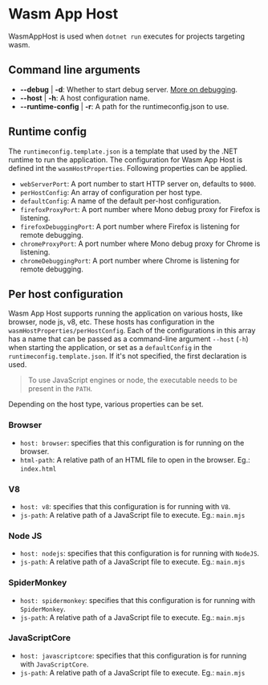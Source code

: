 # Wasm App Host

WasmAppHost is used when `dotnet run` executes for projects targeting wasm.

## Command line arguments

- **--debug** | **-d**: Whether to start debug server. [More on debugging](../debugger/debugger.md).
- **--host** | **-h**: A host configuration name.
- **--runtime-config** | **-r**: A path for the runtimeconfig.json to use.

## Runtime config

The `runtimeconfig.template.json` is a template that used by the .NET runtime to run the application. The configuration for Wasm App Host is defined int the `wasmHostProperties`. Following properties can be applied.

- `webServerPort`: A port number to start HTTP server on, defaults to `9000`.
- `perHostConfig`: An array of configuration per host type.
- `defaultConfig`: A name of the default per-host configuration.
- `firefoxProxyPort`: A port number where Mono debug proxy for Firefox is listening.
- `firefoxDebuggingPort`: A port number where Firefox is listening for remote debugging.
- `chromeProxyPort`: A port number where Mono debug proxy for Chrome is listening.
- `chromeDebuggingPort`: A port number where Chrome is listening for remote debugging.

## Per host configuration

Wasm App Host supports running the application on various hosts, like browser, node js, v8, etc. These hosts has configuration in the `wasmHostProperties/perHostConfig`. Each of the configurations in this array has a name that can be passed as a command-line argument `--host` (`-h`) when starting the application, or set as a `defaultConfig` in the `runtimeconfig.template.json`. If it's not specified, the first declaration is used.

> To use JavaScript engines or node, the executable needs to be present in the `PATH`.

Depending on the host type, various properties can be set.

### Browser

- `host: browser`: specifies that this configuration is for running on the browser.
- `html-path`: A relative path of an HTML file to open in the browser. Eg.: `index.html`

### V8

- `host: v8`: specifies that this configuration is for running with `V8`.
- `js-path`: A relative path of a JavaScript file to execute. Eg.: `main.mjs`

### Node JS

- `host: nodejs`: specifies that this configuration is for running with `NodeJS`.
- `js-path`: A relative path of a JavaScript file to execute. Eg.: `main.mjs`

### SpiderMonkey

- `host: spidermonkey`: specifies that this configuration is for running with `SpiderMonkey`.
- `js-path`: A relative path of a JavaScript file to execute. Eg.: `main.mjs`

### JavaScriptCore

- `host: javascriptcore`: specifies that this configuration is for running with `JavaScriptCore`.
- `js-path`: A relative path of a JavaScript file to execute. Eg.: `main.mjs`